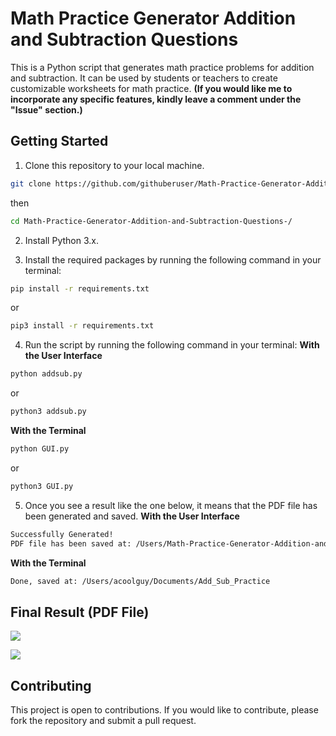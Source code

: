 # Math Practice Generator Addition and Subtraction Questions

This is a Python script that generates math practice problems for addition and subtraction. It can be used by students or teachers to create customizable worksheets for math practice. **(If you would like me to incorporate any specific features, kindly leave a comment under the "Issue" section.)**


## Getting Started

1. Clone this repository to your local machine.

```bash
git clone https://github.com/githuberuser/Math-Practice-Generator-Addition-and-Subtraction-Questions-.git
```
then
```bash
cd Math-Practice-Generator-Addition-and-Subtraction-Questions-/
```

2. Install Python 3.x.

3. Install the required packages by running the following command in your terminal:

```bash
pip install -r requirements.txt
```
or
```bash
pip3 install -r requirements.txt
```

4. Run the script by running the following command in your terminal:
**With the User Interface**
```bash
python addsub.py
```
or 
```bash
python3 addsub.py
```
**With the Terminal**
```bash
python GUI.py
```
or 
```bash
python3 GUI.py
```

5. Once you see a result like the one below, it means that the PDF file has been generated and saved. 
**With the User Interface**
```bash
Successfully Generated!
PDF file has been saved at: /Users/Math-Practice-Generator-Addition-and-Subtraction-Questions
```
**With the Terminal**
```bash
Done, saved at: /Users/acoolguy/Documents/Add_Sub_Practice
```
  
## Final Result (PDF File)
![ ](https://github.com/githuberuser/Math-Practice-Generator-Addition-and-Subtraction-Questions-/raw/main/1.png)

![ ](https://github.com/githuberuser/Math-Practice-Generator-Addition-and-Subtraction-Questions-/raw/main/22.png)

## Contributing
This project is open to contributions. If you would like to contribute, please fork the repository and submit a pull request.

